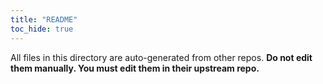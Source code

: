 ```yaml
---
title: "README"
toc_hide: true
---
```


All files in this directory are auto-generated from other repos. **Do not edit them manually. You must edit them in their upstream repo.**
